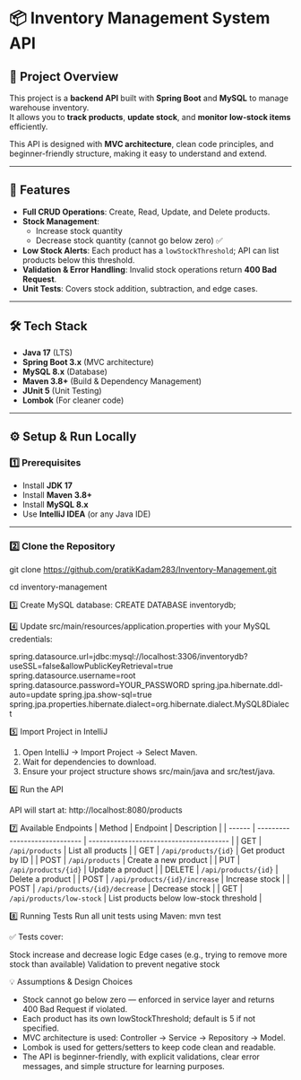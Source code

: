 # 📦 Inventory Management System API

## 📝 Project Overview
This project is a **backend API** built with **Spring Boot** and **MySQL** to manage warehouse inventory.  
It allows you to **track products**, **update stock**, and **monitor low-stock items** efficiently.  

This API is designed with **MVC architecture**, clean code principles, and beginner-friendly structure, making it easy to understand and extend.

---

## 🚀 Features
- **Full CRUD Operations**: Create, Read, Update, and Delete products.
- **Stock Management**:  
  - Increase stock quantity  
  - Decrease stock quantity (cannot go below zero) ✅
- **Low Stock Alerts**: Each product has a `lowStockThreshold`; API can list products below this threshold.
- **Validation & Error Handling**: Invalid stock operations return **400 Bad Request**.
- **Unit Tests**: Covers stock addition, subtraction, and edge cases.

---

## 🛠️ Tech Stack
- **Java 17** (LTS)
- **Spring Boot 3.x** (MVC architecture)
- **MySQL 8.x** (Database)
- **Maven 3.8+** (Build & Dependency Management)
- **JUnit 5** (Unit Testing)
- **Lombok** (For cleaner code)

---

## ⚙️ Setup & Run Locally

### 1️⃣ Prerequisites
- Install **JDK 17**
- Install **Maven 3.8+**
- Install **MySQL 8.x**
- Use **IntelliJ IDEA** (or any Java IDE)

---

### 2️⃣ Clone the Repository

git clone https://github.com/pratikKadam283/Inventory-Management.git

cd inventory-management

   
3️⃣ Create MySQL database:
CREATE DATABASE inventorydb;

4️⃣ Update src/main/resources/application.properties with your MySQL credentials:

spring.datasource.url=jdbc:mysql://localhost:3306/inventorydb?useSSL=false&allowPublicKeyRetrieval=true
spring.datasource.username=root
spring.datasource.password=YOUR_PASSWORD
spring.jpa.hibernate.ddl-auto=update
spring.jpa.show-sql=true
spring.jpa.properties.hibernate.dialect=org.hibernate.dialect.MySQL8Dialect


5️⃣ Import Project in IntelliJ

1. Open IntelliJ → Import Project → Select Maven.
2. Wait for dependencies to download.
3. Ensure your project structure shows src/main/java and src/test/java.
   
6️⃣ Run the API

API will start at:
http://localhost:8080/products

7️⃣ Available Endpoints
| Method | Endpoint                      | Description                             |
| ------ | ----------------------------- | --------------------------------------- |
| GET    | `/api/products`               | List all products                       |
| GET    | `/api/products/{id}`          | Get product by ID                       |
| POST   | `/api/products`               | Create a new product                    |
| PUT    | `/api/products/{id}`          | Update a product                        |
| DELETE | `/api/products/{id}`          | Delete a product                        |
| POST   | `/api/products/{id}/increase` | Increase stock                          |
| POST   | `/api/products/{id}/decrease` | Decrease stock                          |
| GET    | `/api/products/low-stock`     | List products below low-stock threshold |

8️⃣ Running Tests
Run all unit tests using Maven:
mvn test

✅ Tests cover:

Stock increase and decrease logic
Edge cases (e.g., trying to remove more stock than available)
Validation to prevent negative stock

💡 Assumptions & Design Choices
- Stock cannot go below zero — enforced in service layer and returns 400 Bad Request if violated.
- Each product has its own lowStockThreshold; default is 5 if not specified.
- MVC architecture is used: Controller → Service → Repository → Model.
- Lombok is used for getters/setters to keep code clean and readable.
- The API is beginner-friendly, with explicit validations, clear error messages, and simple structure for learning purposes.
